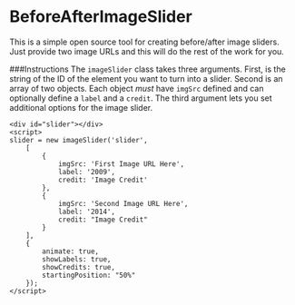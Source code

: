 BeforeAfterImageSlider
======================

This is a simple open source tool for creating before/after image sliders. Just provide two image URLs and this will do the rest of the work for you. 

###Instructions
The `imageSlider` class takes three arguments. First, is the string of the ID of the element you want to turn into a slider. Second is an array of two objects. Each object *must* have `imgSrc` defined and can optionally define a `label` and a `credit`. The third argument lets you set additional options for the image slider.

    <div id="slider"></div>
    <script>
    slider = new imageSlider('slider', 
        [
            {
                imgSrc: 'First Image URL Here',
                label: '2009',
                credit: 'Image Credit'
            },
            {
                imgSrc: 'Second Image URL Here',
                label: '2014',
                credit: "Image Credit"
            }
        ], 
        {
            animate: true,
            showLabels: true,
            showCredits: true,
            startingPosition: "50%"
        });
    </script>


